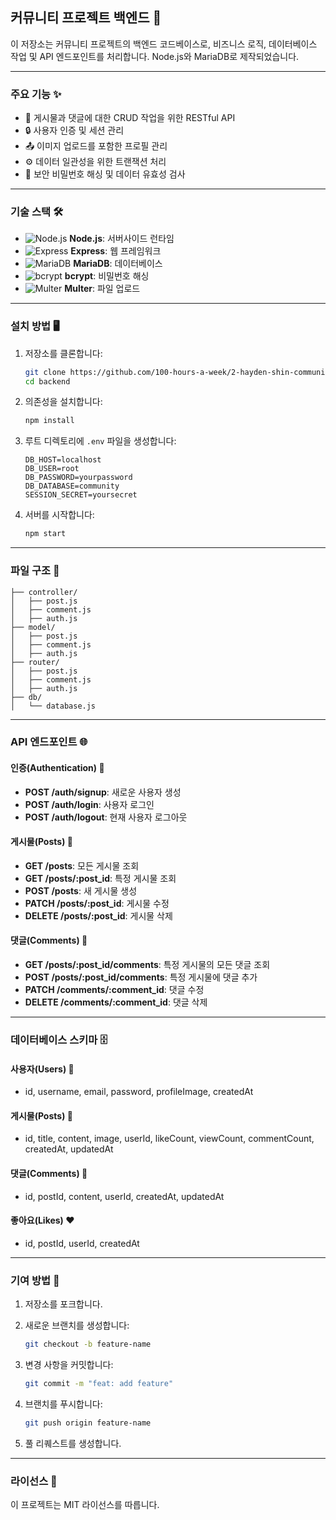 ## 커뮤니티 프로젝트 백엔드 🚀

이 저장소는 커뮤니티 프로젝트의 백엔드 코드베이스로, 비즈니스 로직, 데이터베이스 작업 및 API 엔드포인트를 처리합니다. Node.js와 MariaDB로 제작되었습니다.

---

### 주요 기능 ✨

- 📝 게시물과 댓글에 대한 CRUD 작업을 위한 RESTful API
- 🔒 사용자 인증 및 세션 관리
- 📤 이미지 업로드를 포함한 프로필 관리
- ⚙️ 데이터 일관성을 위한 트랜잭션 처리
- 🔐 보안 비밀번호 해싱 및 데이터 유효성 검사

---

### 기술 스택 🛠️

- ![Node.js](https://img.shields.io/badge/-Node.js-339933?logo=node.js&logoColor=white) **Node.js**: 서버사이드 런타임
- ![Express](https://img.shields.io/badge/-Express-000000?logo=express&logoColor=white) **Express**: 웹 프레임워크
- ![MariaDB](https://img.shields.io/badge/-MariaDB-003545?logo=mariadb&logoColor=white) **MariaDB**: 데이터베이스
- ![bcrypt](https://img.shields.io/badge/-bcrypt-orange?logo=lock&logoColor=white) **bcrypt**: 비밀번호 해싱
- ![Multer](https://img.shields.io/badge/-Multer-blue?logo=upload&logoColor=white) **Multer**: 파일 업로드

---

### 설치 방법 🖥️

1. 저장소를 클론합니다:

   ```bash
   git clone https://github.com/100-hours-a-week/2-hayden-shin-community-be.git
   cd backend
   ```

2. 의존성을 설치합니다:

   ```bash
   npm install
   ```

3. 루트 디렉토리에 `.env` 파일을 생성합니다:

   ```plaintext
   DB_HOST=localhost
   DB_USER=root
   DB_PASSWORD=yourpassword
   DB_DATABASE=community
   SESSION_SECRET=yoursecret
   ```

4. 서버를 시작합니다:

   ```bash
   npm start
   ```

---

### 파일 구조 📂

```plaintext
├── controller/
│   ├── post.js
│   ├── comment.js
│   ├── auth.js
├── model/
│   ├── post.js
│   ├── comment.js
│   ├── auth.js
├── router/
│   ├── post.js
│   ├── comment.js
│   ├── auth.js
├── db/
│   └── database.js
```

---

### API 엔드포인트 🌐

#### **인증(Authentication)** 🔑
- **POST /auth/signup**: 새로운 사용자 생성
- **POST /auth/login**: 사용자 로그인
- **POST /auth/logout**: 현재 사용자 로그아웃

#### **게시물(Posts)** 📝
- **GET /posts**: 모든 게시물 조회
- **GET /posts/:post_id**: 특정 게시물 조회
- **POST /posts**: 새 게시물 생성
- **PATCH /posts/:post_id**: 게시물 수정
- **DELETE /posts/:post_id**: 게시물 삭제

#### **댓글(Comments)** 💬
- **GET /posts/:post_id/comments**: 특정 게시물의 모든 댓글 조회
- **POST /posts/:post_id/comments**: 특정 게시물에 댓글 추가
- **PATCH /comments/:comment_id**: 댓글 수정
- **DELETE /comments/:comment_id**: 댓글 삭제

---

### 데이터베이스 스키마 🗄️

#### **사용자(Users)** 👤
- id, username, email, password, profileImage, createdAt

#### **게시물(Posts)** 📝
- id, title, content, image, userId, likeCount, viewCount, commentCount, createdAt, updatedAt

#### **댓글(Comments)** 💬
- id, postId, content, userId, createdAt, updatedAt

#### **좋아요(Likes)** ❤️
- id, postId, userId, createdAt

---

### 기여 방법 🤝

1. 저장소를 포크합니다.
2. 새로운 브랜치를 생성합니다:

   ```bash
   git checkout -b feature-name
   ```

3. 변경 사항을 커밋합니다:

   ```bash
   git commit -m "feat: add feature"
   ```

4. 브랜치를 푸시합니다:

   ```bash
   git push origin feature-name
   ```

5. 풀 리퀘스트를 생성합니다.

---

### 라이선스 📜

이 프로젝트는 MIT 라이선스를 따릅니다.
